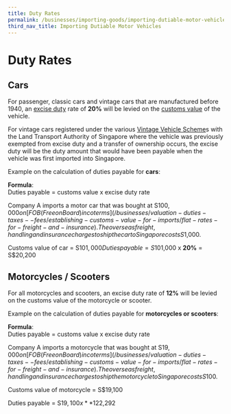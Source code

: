 ```yaml
---
title: Duty Rates
permalink: /businesses/importing-goods/importing-dutiable-motor-vehicles/duty-rates
third_nav_title: Importing Dutiable Motor Vehicles
---
```


# Duty Rates

## Cars

For passenger, classic cars and vintage cars that are manufactured before 1940, an [](/businesses/valuation-duties-taxes-and-fees/duties-and-dutiable-goods)[excise duty](/businesses/valuation-duties-taxes-and-fees/duties-and-dutiable-goods) rate of **20%** will be levied on the [](/businesses/valuation-duties-taxes--fees/establishing-customs-value-for-imports/establishing-the-customs-value)[customs value](/businesses/valuation-duties-taxes--fees/establishing-customs-value-for-imports/establishing-the-customs-value) of the vehicle.

For vintage cars registered under the various [Vintage Vehicle Scheme](http://www.lta.gov.sg/content/ltaweb/en/roads-and-motoring/owning-a-vehicle/registering-your-vehicle/registration-of-vintage-vehicles.html)s with the Land Transport Authority of Singapore where the vehicle was previously exempted from excise duty and a transfer of ownership occurs, the excise duty will be the duty amount that would have been payable when the vehicle was first imported into Singapore.

Example on the calculation of duties payable for **cars**:

**Formula**:
<br> Duties payable = customs value x excise duty rate

Company A imports a motor car that was bought at S$100,000 on  [FOB (Free on Board) incoterms](/businesses/valuation-duties-taxes--fees/establishing-customs-value-for-imports/flat-rates-for-freight-and-insurance). The overseas freight, handling and insurance charges to ship the car to Singapore costs S$1,000.

Customs value of car = S$101,000
Duties payable = S$101,000 x **20%** = S$20,200

## Motorcycles / Scooters

For all motorcycles and scooters, an excise duty rate of **12%** will be levied on the customs value of the motorcycle or scooter.

Example on the calculation of duties payable for **motorcycles or scooters**:

**Formula**:
<br> Duties payable = customs value x excise duty rate

Company A imports a motorcycle that was bought at S$19,000 on  [FOB (Free on Board) incoterms](/businesses/valuation-duties-taxes--fees/establishing-customs-value-for-imports/flat-rates-for-freight-and-insurance). The overseas freight, handling and insurance charges to ship the motorcycle to Singapore costs S$100.

Customs value of motorcycle = S$19,100

Duties payable = S$19,100 x **12%** = S$2,292
